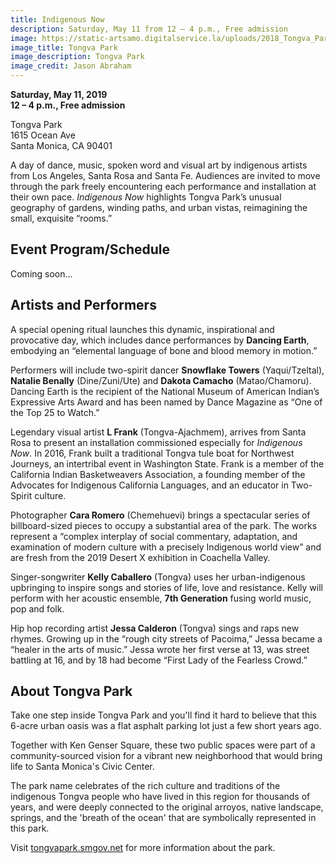 ```yaml
---
title: Indigenous Now
description: Saturday, May 11 from 12 – 4 p.m., Free admission
image: https://static-artsamo.digitalservice.la/uploads/2018_Tongva_Park_Jason_Abraham-(4-of-52).jpg
image_title: Tongva Park
image_description: Tongva Park
image_credit: Jason Abraham
---
```


**Saturday, May 11, 2019**  
**12 – 4 p.m., Free admission**  

Tongva Park   
1615 Ocean Ave  
Santa Monica, CA 90401

A day of dance, music, spoken word and visual art by indigenous artists from Los Angeles, Santa Rosa and Santa Fe. Audiences are invited to move through the park freely encountering each performance and installation at their own pace. _Indigenous Now_ highlights Tongva Park’s unusual geography of gardens, winding paths, and urban vistas, reimagining the small, exquisite “rooms.”

## Event Program/Schedule
 
Coming soon…
 
## Artists and Performers
 
A special opening ritual launches this dynamic, inspirational and provocative day, which includes dance performances by **Dancing Earth**, embodying an “elemental language of bone and blood memory in motion.” 

Performers will include two-spirit dancer **Snowflake Towers** (Yaqui/Tzeltal), **Natalie Benally** (Dine/Zuni/Ute) and **Dakota Camacho** (Matao/Chamoru). Dancing Earth is the recipient of the National Museum of American Indian’s Expressive Arts Award and has been named by Dance Magazine as “One of the Top 25 to Watch.”

Legendary visual artist **L Frank** (Tongva-Ajachmem), arrives from Santa Rosa to present an installation commissioned especially for _Indigenous Now_. In 2016, Frank built a traditional Tongva tule boat for Northwest Journeys, an intertribal event in Washington State. Frank is a member of the California Indian Basketweavers Association, a founding member of the Advocates for Indigenous California Languages, and an educator in Two-Spirit culture.

Photographer **Cara Romero** (Chemehuevi) brings a spectacular series of billboard-sized pieces to occupy a substantial area of the park. The works represent a “complex interplay of social commentary, adaptation, and examination of modern culture with a precisely Indigenous world view” and are fresh from the 2019 Desert X exhibition in Coachella Valley.

Singer-songwriter **Kelly Caballero** (Tongva) uses her urban-indigenous upbringing to inspire songs and stories of life, love and resistance. Kelly will perform with her acoustic ensemble, **7th Generation** fusing world music, pop and folk.

Hip hop recording artist **Jessa Calderon** (Tongva) sings and raps new rhymes. Growing up in the “rough city streets of Pacoima,” Jessa became a “healer in the arts of music.” Jessa wrote her first verse at 13, was street battling at 16, and by 18 had become “First Lady of the Fearless Crowd.”  <paragraph on right>
 
## About Tongva Park

Take one step inside Tongva Park and you'll find it hard to believe that this 6-acre urban oasis was a flat asphalt parking lot just a few short years ago.

Together with Ken Genser Square, these two public spaces were part of a community-sourced vision for a vibrant new neighborhood that would bring life to Santa Monica's Civic Center.

The park name celebrates of the rich culture and traditions of the indigenous Tongva people who have lived in this region for thousands of years, and were deeply connected to the original arroyos, native landscape, springs, and the 'breath of the ocean' that are symbolically represented in this park.

Visit [tongvapark.smgov.net](http://tongvapark.smgov.net/overview) for more information about the park.

